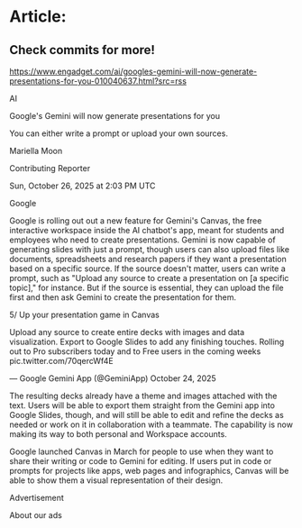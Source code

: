 # Article:

## Check commits for more!
https://www.engadget.com/ai/googles-gemini-will-now-generate-presentations-for-you-010040637.html?src=rss

AI

Google's Gemini will now generate presentations for you

You can either write a prompt or upload your own sources.

Mariella Moon

Contributing Reporter

Sun, October 26, 2025 at 2:03 PM UTC

Google

Google is rolling out out a new feature for Gemini's Canvas, the free interactive workspace inside the AI chatbot's app, meant for students and employees who need to create presentations. Gemini is now capable of generating slides with just a prompt, though users can also upload files like documents, spreadsheets and research papers if they want a presentation based on a specific source. If the source doesn't matter, users can write a prompt, such as "Upload any source to create a presentation on [a specific topic]," for instance. But if the source is essential, they can upload the file first and then ask Gemini to create the presentation for them.

5/ Up your presentation game in Canvas

Upload any source to create entire decks with images and data visualization. Export to Google Slides to add any finishing touches. Rolling out to Pro subscribers today and to Free users in the coming weeks pic.twitter.com/70qercWf4E

— Google Gemini App (@GeminiApp) October 24, 2025

The resulting decks already have a theme and images attached with the text. Users will be able to export them straight from the Gemini app into Google Slides, though, and will still be able to edit and refine the decks as needed or work on it in collaboration with a teammate. The capability is now making its way to both personal and Workspace accounts.

Google launched Canvas in March for people to use when they want to share their writing or code to Gemini for editing. If users put in code or prompts for projects like apps, web pages and infographics, Canvas will be able to show them a visual representation of their design.

Advertisement

About our ads